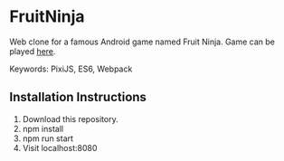 # FruitNinja

Web clone for a famous Android game named Fruit Ninja. Game can be played [here](luviiit.github.io/FruitNinja).

Keywords: PixiJS, ES6, Webpack

## Installation Instructions
1. Download this repository.
2. npm install
3. npm run start
4. Visit localhost:8080
